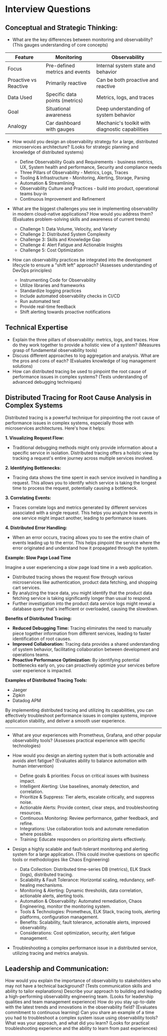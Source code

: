 # Interview Questions

## Conceptual and Strategic Thinking:

- What are the key differences between monitoring and observability? (This gauges understanding of core concepts)

| Feature                 | Monitoring                                 | Observability                                   |
|---|---|---|
| Focus                    | Pre-defined metrics and events             | Internal system state and behavior               |
| Proactive vs Reactive     | Primarily reactive                          | Can be both proactive and reactive                |
| Data Used                 | Specific data points (metrics)               | Metrics, logs, and traces                         |
| Goal                     | Situational awareness                        | Deep understanding of system behavior             |
| Analogy                  | Car dashboard with gauges                  | Mechanic's toolkit with diagnostic capabilities |


- How would you design an observability strategy for a large, distributed microservices architecture? (Looks for strategic planning and knowledge of distributed systems)
    - Define Observability Goals and Requirements - business metrics, UX, System health and performance, Security and compliance needs
    - Three Pillars of Observability - Metrics, Logs, Traces
    - Tooling & Infrastructure - Monitoring, Alerting, Storage, Parsing
    - Automation & Streamlining
    - Observability Culture and Practices - build into product, operational teams buy-in
    - Continuous Improvement and Refinement


- What are the biggest challenges you see in implementing observability in modern cloud-native applications? How would you address them? (Evaluates problem-solving skills and awareness of current trends)
    - Challenge 1: Data Volume, Velocity, and Variety
    - Challenge 2: Distributed System Complexity
    - Challenge 3:  Skills and Knowledge Gap
    - Challenge 4:  Alert Fatigue and Actionable Insights
    - Challenge 5:  Cost Optimization

- How can observability practices be integrated into the development lifecycle to ensure a "shift left" approach? (Assesses understanding of DevOps principles)
    - Instrumenting Code for Observability
    - Utilize libraries and frameworks
    - Standardize logging practices
    - Include automated observability checks in CI/CD
    - Run automated test
    - Provide real-time feedback
    - Shift alerting towards proactive notifications

## Technical Expertise

- Explain the three pillars of observability: metrics, logs, and traces. How do they work together to provide a holistic view of a system? (Measures grasp of fundamental observability tools)
- Discuss different approaches to log aggregation and analysis. What are the pros and cons of each? (Evaluates knowledge of log management solutions)
- How can distributed tracing be used to pinpoint the root cause of performance issues in complex systems? (Tests understanding of advanced debugging techniques)
## Distributed Tracing for Root Cause Analysis in Complex Systems

Distributed tracing is a powerful technique for pinpointing the root cause of performance issues in complex systems, especially those with microservices architectures. Here's how it helps:

**1. Visualizing Request Flow:**

* Traditional debugging methods might only provide information about a specific service in isolation. Distributed tracing offers a holistic view by tracking a request's entire journey across multiple services involved.

**2. Identifying Bottlenecks:**

* Tracing data shows the time spent in each service involved in handling a request. This allows you to identify which service is taking the longest time to process the request, potentially causing a bottleneck.

**3. Correlating Events:**

* Traces correlate logs and metrics generated by different services associated with a single request. This helps you analyze how events in one service might impact another, leading to performance issues.

**4. Distributed Error Handling:**

* When an error occurs, tracing allows you to see the entire chain of events leading up to the error. This helps pinpoint the service where the error originated and understand how it propagated through the system.

**Example: Slow Page Load Time**

Imagine a user experiencing a slow page load time in a web application.

* Distributed tracing shows the request flow through various microservices like authentication, product data fetching, and shopping cart services.
* By analyzing the trace data, you might identify that the product data fetching service is taking significantly longer than usual to respond.
* Further investigation into the product data service logs might reveal a database query that's inefficient or overloaded, causing the slowdown.

**Benefits of Distributed Tracing:**

* **Reduced Debugging Time:** Tracing eliminates the need to manually piece together information from different services, leading to faster identification of root causes.
* **Improved Collaboration:** Tracing data provides a shared understanding of system behavior, facilitating collaboration between development and operations teams.
* **Proactive Performance Optimization:** By identifying potential bottlenecks early on, you can proactively optimize your services before user experience is impacted.

**Examples of Distributed Tracing Tools:**

* Jaeger
* Zipkin
* Datadog APM

By implementing distributed tracing and utilizing its capabilities, you can effectively troubleshoot performance issues in complex systems, improve application stability, and deliver a smooth user experience.

---

- What are your experiences with Prometheus, Grafana, and other popular observability tools? (Assesses practical experience with specific technologies)
- How would you design an alerting system that is both actionable and avoids alert fatigue? (Evaluates ability to balance automation with human intervention)
    - Define goals & priorities: Focus on critical issues with business impact.
    - Intelligent Alerting: Use baselines, anomaly detection, and correlation.
    - Prioritize & Suppress: Tier alerts, escalate critically, and suppress noise.
    - Actionable Alerts: Provide context, clear steps, and troubleshooting resources.
    - Continuous Monitoring: Review performance, gather feedback, and refine.
    - Integrations: Use collaboration tools and automate remediation where possible.
    - Training: Educate responders on prioritizing alerts effectively.

- Design a highly scalable and fault-tolerant monitoring and alerting system for a large application. (This could involve questions on specific tools or methodologies like Chaos Engineering)
    - Data Collection: Distributed time-series DB (metrics), ELK Stack (logs), distributed tracing.
    - Scalability & Fault Tolerance: Horizontal scaling, redundancy, self-healing mechanisms.
    - Monitoring & Alerting: Dynamic thresholds, data correlation, actionable alerts, alerting tools.
    - Automation & Observability: Automated remediation, Chaos Engineering, monitor the monitoring system.
    - Tools & Technologies: Prometheus, ELK Stack, tracing tools, alerting platforms, configuration management.
    - Benefits: Scalability, fault tolerance, actionable alerts, improved observability.
    - Considerations: Cost optimization, security, alert fatigue management.

- Troubleshooting a complex performance issue in a distributed service, utilizing tracing and metrics analysis.

## Leadership and Communication:

How would you explain the importance of observability to stakeholders who may not have a technical background? (Tests communication skills and ability to tailor explanations)
Describe your approach to building and leading a high-performing observability engineering team. (Looks for leadership qualities and team management experience)
How do you stay up-to-date with the latest trends and innovations in the observability field? (Evaluates commitment to continuous learning)
Can you share an example of a time you had to troubleshoot a complex system issue using observability tools? What was your approach, and what did you learn? (Looks for practical troubleshooting experience and the ability to learn from past experiences)
